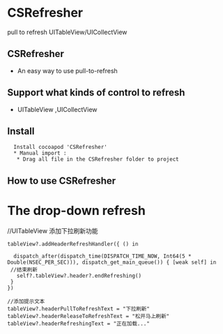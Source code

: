 # CSRefresher
pull to refresh UITableView/UICollectView

## CSRefresher 
* An easy way to  use pull-to-refresh

## Support what kinds of control to refresh
  * UITableView ,UICollectView


## Install 
      Install cocoapod 'CSRefresher'
      * Manual import :
       * Drag all file in the CSRefresher folder to project

## How to use CSRefresher
 # The drop-down refresh
 
   //UITableView 添加下拉刷新功能
   
   
    tableView?.addHeaderRefreshHandler({ () in
    
      dispatch_after(dispatch_time(DISPATCH_TIME_NOW, Int64(5 * Double(NSEC_PER_SEC))), dispatch_get_main_queue()) { [weak self] in
     //结束刷新
       self?.tableView?.header?.endRefreshing()
     }
    })
    
    //添加提示文本
    tableView?.headerPullToRefreshText = "下拉刷新"
    tableView?.headerReleaseToRefreshText = "松开马上刷新"
    tableView?.headerRefreshingText = "正在加载..."
